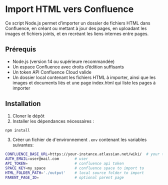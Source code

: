 # Import HTML vers Confluence

Ce script Node.js permet d’importer un dossier de fichiers HTML dans Confluence, en créant ou mettant à jour des pages, en uploadant les images et fichiers joints, et en recréant les liens internes entre pages.

## Prérequis

- Node.js (version 14 ou supérieure recommandée)  
- Un espace Confluence avec droits d’édition suffisants 
- Un token API Confluence Cloud valide  
- Un dossier local contenant les fichiers HTML à importer, ainsi que les images et documents liés et une page index.html qui liste les pages à importer

## Installation

1. Cloner le dépôt
2. Installer les dépendances nécessaires :

```bash
npm install 
```

3. Créer un fichier de d'environnement `.env` contenant les variables suivantes: 

```bash
CONFLUENCE_BASE_URL=https://your-instance.atlassian.net/wiki/  # your target confluence instance url
AUTH_EMAIL=user@mail.com       # user
API_TOKEN=                     # confluence api token
SPACE_KEY=my_space             # confluence space to import to
HTML_FOLDER_PATH='./output'    # local source folder to import
PARENT_PAGE_ID=                # optional parent page
```